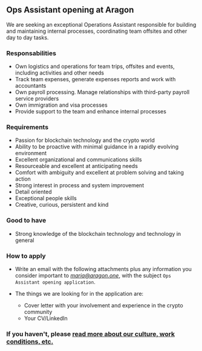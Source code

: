 ## Ops Assistant opening at Aragon

We are seeking an exceptional Operations Assistant responsible for building and maintaining internal processes, coordinating team offsites and other day to day tasks.

### Responsabilities

- Own logistics and operations for team trips, offsites and events, including activities and other needs
- Track team expenses, generate expenses reports and work with accountants
- Own payroll processing. Manage relationships with third-party payroll service providers
- Own immigration and visa processes
- Provide support to the team and enhance internal processes

### Requirements

- Passion for blockchain technology and the crypto world
- Ability to be proactive with minimal guidance in a rapidly evolving environment
- Excellent organizational and communications skills
- Resourceable and excellent at anticipating needs
- Comfort with ambiguity and excellent at problem solving and taking action
- Strong interest in process and system improvement
- Detail oriented
- Exceptional people skills
- Creative, curious, persistent and kind

### Good to have

- Strong knowledge of the blockchain technology and technology in general

### How to apply

- Write an email with the following attachments plus any information you consider important to *maria@aragon.one*, with the subject `Ops Assistant opening application`.

- The things we are looking for in the application are:

  - Cover letter with your involvement and experience in the crypto community
  - Your CV/LinkedIn

### If you haven't, please [read more about our culture, work conditions, etc.](../index.md)
